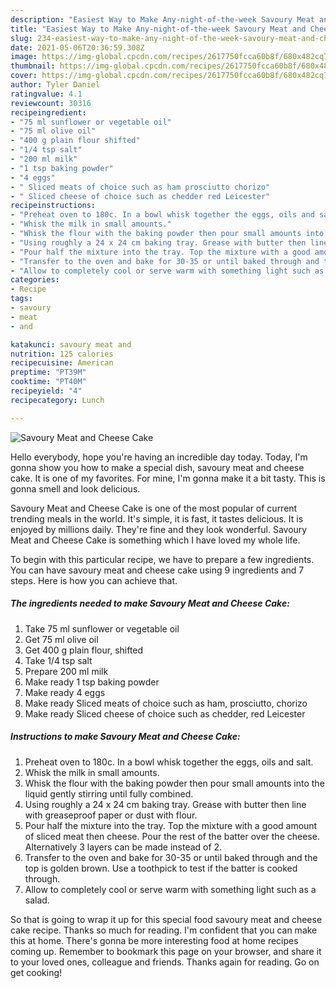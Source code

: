 ```yaml
---
description: "Easiest Way to Make Any-night-of-the-week Savoury Meat and Cheese Cake"
title: "Easiest Way to Make Any-night-of-the-week Savoury Meat and Cheese Cake"
slug: 234-easiest-way-to-make-any-night-of-the-week-savoury-meat-and-cheese-cake
date: 2021-05-06T20:36:59.308Z
image: https://img-global.cpcdn.com/recipes/2617750fcca60b8f/680x482cq70/savoury-meat-and-cheese-cake-recipe-main-photo.jpg
thumbnail: https://img-global.cpcdn.com/recipes/2617750fcca60b8f/680x482cq70/savoury-meat-and-cheese-cake-recipe-main-photo.jpg
cover: https://img-global.cpcdn.com/recipes/2617750fcca60b8f/680x482cq70/savoury-meat-and-cheese-cake-recipe-main-photo.jpg
author: Tyler Daniel
ratingvalue: 4.1
reviewcount: 30316
recipeingredient:
- "75 ml sunflower or vegetable oil"
- "75 ml olive oil"
- "400 g plain flour shifted"
- "1/4 tsp salt"
- "200 ml milk"
- "1 tsp baking powder"
- "4 eggs"
- " Sliced meats of choice such as ham prosciutto chorizo"
- " Sliced cheese of choice such as chedder red Leicester"
recipeinstructions:
- "Preheat oven to 180c. In a bowl whisk together the eggs, oils and salt."
- "Whisk the milk in small amounts."
- "Whisk the flour with the baking powder then pour small amounts into the liquid gently stirring until fully combined."
- "Using roughly a 24 x 24 cm baking tray. Grease with butter then line with greaseproof paper or dust with flour."
- "Pour half the mixture into the tray. Top the mixture with a good amount of sliced meat then cheese. Pour the rest of the batter over the cheese. Alternatively 3 layers can be made instead of 2."
- "Transfer to the oven and bake for 30-35 or until baked through and the top is golden brown. Use a toothpick to test if the batter is cooked through."
- "Allow to completely cool or serve warm with something light such as a salad."
categories:
- Recipe
tags:
- savoury
- meat
- and

katakunci: savoury meat and 
nutrition: 125 calories
recipecuisine: American
preptime: "PT39M"
cooktime: "PT40M"
recipeyield: "4"
recipecategory: Lunch

---
```



![Savoury Meat and Cheese Cake](https://img-global.cpcdn.com/recipes/2617750fcca60b8f/680x482cq70/savoury-meat-and-cheese-cake-recipe-main-photo.jpg)

Hello everybody, hope you're having an incredible day today. Today, I'm gonna show you how to make a special dish, savoury meat and cheese cake. It is one of my favorites. For mine, I'm gonna make it a bit tasty. This is gonna smell and look delicious.



Savoury Meat and Cheese Cake is one of the most popular of current trending meals in the world. It's simple, it is fast, it tastes delicious. It is enjoyed by millions daily. They're fine and they look wonderful. Savoury Meat and Cheese Cake is something which I have loved my whole life.


To begin with this particular recipe, we have to prepare a few ingredients. You can have savoury meat and cheese cake using 9 ingredients and 7 steps. Here is how you can achieve that.

<!--inarticleads1-->

##### The ingredients needed to make Savoury Meat and Cheese Cake:

1. Take 75 ml sunflower or vegetable oil
1. Get 75 ml olive oil
1. Get 400 g plain flour, shifted
1. Take 1/4 tsp salt
1. Prepare 200 ml milk
1. Make ready 1 tsp baking powder
1. Make ready 4 eggs
1. Make ready  Sliced meats of choice such as ham, prosciutto, chorizo
1. Make ready  Sliced cheese of choice such as chedder, red Leicester




<!--inarticleads2-->

##### Instructions to make Savoury Meat and Cheese Cake:

1. Preheat oven to 180c. In a bowl whisk together the eggs, oils and salt.
1. Whisk the milk in small amounts.
1. Whisk the flour with the baking powder then pour small amounts into the liquid gently stirring until fully combined.
1. Using roughly a 24 x 24 cm baking tray. Grease with butter then line with greaseproof paper or dust with flour.
1. Pour half the mixture into the tray. Top the mixture with a good amount of sliced meat then cheese. Pour the rest of the batter over the cheese. Alternatively 3 layers can be made instead of 2.
1. Transfer to the oven and bake for 30-35 or until baked through and the top is golden brown. Use a toothpick to test if the batter is cooked through.
1. Allow to completely cool or serve warm with something light such as a salad.




So that is going to wrap it up for this special food savoury meat and cheese cake recipe. Thanks so much for reading. I'm confident that you can make this at home. There's gonna be more interesting food at home recipes coming up. Remember to bookmark this page on your browser, and share it to your loved ones, colleague and friends. Thanks again for reading. Go on get cooking!
